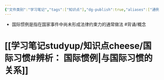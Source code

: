 ```yaml
---
{"文件类别":"学习笔记","tags":["知识点"],"dg-publish":true,"aliases":["通例","常例"],"permalink":"/学习笔记studyup/知识点cheese/国际惯例/","dgPassFrontmatter":true,"noteIcon":"","created":"2024-09-24T10:00:03.971+08:00","updated":"2024-09-24T10:03:19.668+08:00"}
---
```


- 国际惯例是指在国家事件中尚未形成法律约束力的通常做法 #背诵/概念 
# [[学习笔记studyup/知识点cheese/国际习惯#辨析： 国际惯例\|与国际习惯的关系]]
